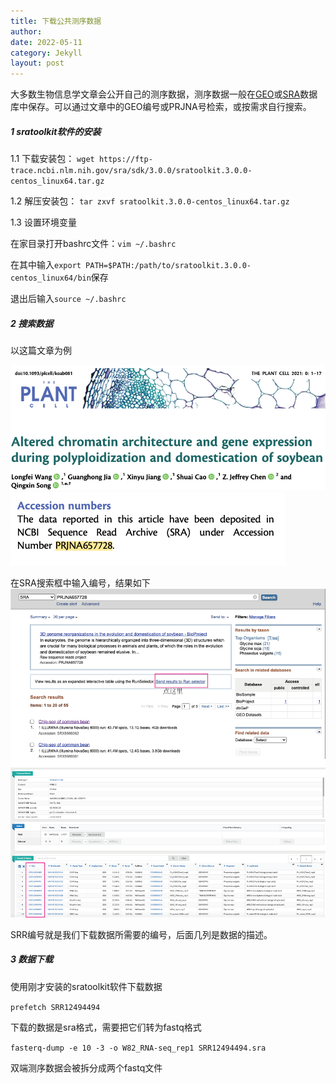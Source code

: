 ```yaml
---
title: 下载公共测序数据
author: 
date: 2022-05-11
category: Jekyll
layout: post
---
```


大多数生物信息学文章会公开自己的测序数据，测序数据一般在[GEO][1]或[SRA][2]数据库中保存。可以通过文章中的GEO编号或PRJNA号检索，或按需求自行搜索。

##### 1 sratoolkit软件的安装

1.1 下载安装包：
`wget https://ftp-trace.ncbi.nlm.nih.gov/sra/sdk/3.0.0/sratoolkit.3.0.0-centos_linux64.tar.gz`

1.2 解压安装包：
`tar zxvf sratoolkit.3.0.0-centos_linux64.tar.gz`

1.3 设置环境变量

在家目录打开bashrc文件：`vim ~/.bashrc`

在其中输入`export PATH=$PATH:/path/to/sratoolkit.3.0.0-centos_linux64/bin`保存

退出后输入`source ~/.bashrc`

##### 2 搜索数据

以这篇文章为例

![pic1][3]
![pic2][4]

在SRA搜索框中输入编号，结果如下
![pic3][5]

SRR编号就是我们下载数据所需要的编号，后面几列是数据的描述。

##### 3 数据下载
使用刚才安装的sratoolkit软件下载数据

`prefetch SRR12494494`

下载的数据是sra格式，需要把它们转为fastq格式

`fasterq-dump -e 10 -3 -o W82_RNA-seq_rep1 SRR12494494.sra`

双端测序数据会被拆分成两个fastq文件




[1]: https://www.ncbi.nlm.nih.gov/geo/
[2]: https://www.ncbi.nlm.nih.gov/sra/
[3]: https://github.com/Mikotoo/Mikotoo.github.io/raw/main/downloads/image/blog5_download/sample.png
[4]: https://github.com/Mikotoo/Mikotoo.github.io/raw/main/downloads/image/blog5_download/number.png
[5]: https://github.com/Mikotoo/Mikotoo.github.io/raw/main/downloads/image/blog5_download/search.png